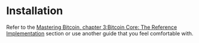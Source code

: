 # Installation

Refer to the [Mastering Bitcoin, chapter 3:Bitcoin Core: The Reference Implementation](https://github.com/bitcoinbook/bitcoinbook/blob/develop/ch03.asciidoc) section or use another guide that you feel comfortable with.
